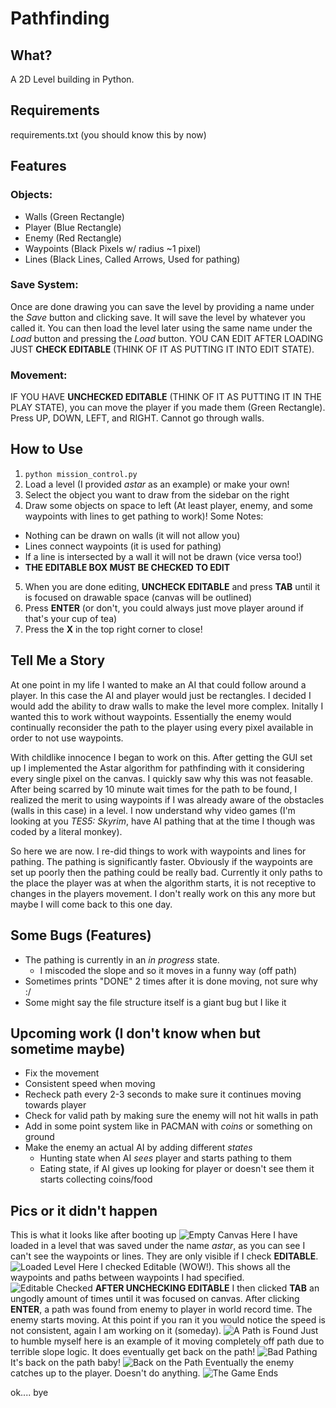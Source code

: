 # Pathfinding

## What?
A 2D Level building in Python.

## Requirements
requirements.txt (you should know this by now)

## Features

### Objects:

* Walls (Green Rectangle)
* Player (Blue Rectangle)
* Enemy (Red Rectangle)
* Waypoints (Black Pixels w/ radius ~1 pixel)
* Lines (Black Lines, Called Arrows, Used for pathing)

### Save System:

Once are done drawing you can save the level by providing a name under the *Save* button and clicking save.
It will save the level by whatever you called it. You can then load the level later using the same name under the *Load*
button and pressing the *Load* button. YOU CAN EDIT AFTER LOADING JUST **CHECK EDITABLE** (THINK OF IT AS PUTTING IT INTO EDIT STATE).

### Movement:
IF YOU HAVE  **UNCHECKED EDITABLE** (THINK OF IT AS PUTTING IT IN THE PLAY STATE), you can move the player if you made them (Green Rectangle).
Press UP, DOWN, LEFT, and RIGHT. Cannot go through walls.

## How to Use
1. `python mission_control.py`
2. Load a level (I provided *astar* as an example) or make your own!
3. Select the object you want to draw from the sidebar on the right
4. Draw some objects on space to left (At least player, enemy, and some waypoints with lines to get pathing to work)! Some Notes:
* Nothing can be drawn on walls (it will not allow you)
* Lines connect waypoints (it is used for pathing)
* If a line is intersected by a wall it will not be drawn (vice versa too!)
* **THE EDITABLE BOX MUST BE CHECKED TO EDIT**
5. When you are done editing, **UNCHECK EDITABLE** and press **TAB** until it is focused on drawable space (canvas will be outlined)
6. Press **ENTER** (or don't, you could always just move player around if that's your cup of tea)
7. Press the **X** in the top right corner to close!

## Tell Me a Story
At one point in my life I wanted to make an AI that could follow around a player. In this case the AI and player would just
be rectangles. I decided I would add the ability to draw walls to make the level more complex. Initally I wanted this to work without
waypoints. Essentially the enemy would continually reconsider the path to the player using every pixel available in order to not use waypoints.

With childlike innocence I began to work on this. After getting the GUI set up I implemented the Astar algorithm for pathfinding with it considering
every single pixel on the canvas. I quickly saw why this was not feasable. After being scarred by 10 minute wait times for the path to be found,
I realized the merit to using waypoints if I was already aware of the obstacles (walls in this case) in a level. I now understand why video games
(I'm looking at you *TES5: Skyrim*, have AI pathing that at the time I though was coded by a literal monkey). 

So here we are now. I re-did things to work with waypoints and lines for pathing. The pathing is significantly faster. Obviously if the waypoints
are set up poorly then the pathing could be really bad. Currently it only paths to the place the player was at when the algorithm starts, it is not
receptive to changes in the players movement. I don't really work on this any more but maybe I will come back to this one day.

## Some Bugs (Features)
* The pathing is currently in an *in progress* state.
  * I miscoded the slope and so it moves in a funny way (off path)
* Sometimes prints "DONE" 2 times after it is done moving, not sure why :/
* Some might say the file structure itself is a giant bug but I like it

## Upcoming work (I don't know when but sometime maybe)
* Fix the movement
* Consistent speed when moving
* Recheck path every 2-3 seconds to make sure it continues moving towards player
* Check for valid path by making sure the enemy will not hit walls in path
* Add in some point system like in PACMAN with *coins* or something on ground
* Make the enemy an actual AI by adding different *states*
  * Hunting state when AI *sees* player and starts pathing to them
  * Eating state, if AI gives up looking for player or doesn't see them it starts collecting coins/food

## Pics or it didn't happen
This is what it looks like after booting up
![Empty Canvas](Screenshot1.PNG)
Here I have loaded in a level that was saved under the name *astar*, as you can see
I can't see the waypoints or lines. They are only visible if I check **EDITABLE**.
![Loaded Level](Screenshot2.PNG)
Here I checked Editable (WOW!). This shows all the waypoints and paths between waypoints
I had specified.
![Editable Checked](Screenshot3.PNG)
**AFTER UNCHECKING EDITABLE** I then clicked **TAB** an ungodly amount of times until it was focused on canvas.
After clicking **ENTER**, a path was found from enemy to player in world record time. The enemy starts moving. At
this point if you ran it you would notice the speed is not consistent, again I am working on it (someday).
![A Path is Found](Screenshot4.PNG)
Just to humble myself here is an example of it moving completely off path due to terrible slope logic. It does eventually
get back on the path!
![Bad Pathing](Screenshot6.PNG)
It's back on the path baby!
![Back on the Path](Screenshot5.PNG)
Eventually the enemy catches up to the player. Doesn't do anything.
![The Game Ends](Screenshot7.PNG)

ok.... bye
